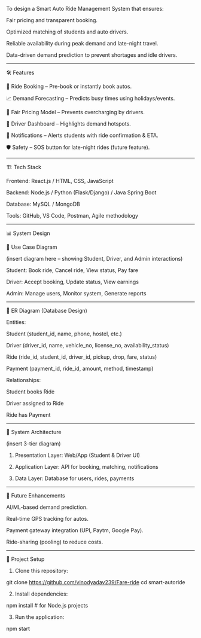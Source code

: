 To design a Smart Auto Ride Management System that ensures:

Fair pricing and transparent booking.

Optimized matching of students and auto drivers.

Reliable availability during peak demand and late-night travel.

Data-driven demand prediction to prevent shortages and idle drivers.



---

🛠 Features

📲 Ride Booking – Pre-book or instantly book autos.

📈 Demand Forecasting – Predicts busy times using holidays/events.

💸 Fair Pricing Model – Prevents overcharging by drivers.

🧭 Driver Dashboard – Highlights demand hotspots.

🔔 Notifications – Alerts students with ride confirmation & ETA.

🛡 Safety – SOS button for late-night rides (future feature).



---

🏗 Tech Stack

Frontend: React.js / HTML, CSS, JavaScript

Backend: Node.js / Python (Flask/Django) / Java Spring Boot

Database: MySQL / MongoDB

Tools: GitHub, VS Code, Postman, Agile methodology



---

📊 System Design

🔹 Use Case Diagram

(insert diagram here – showing Student, Driver, and Admin interactions)

Student: Book ride, Cancel ride, View status, Pay fare

Driver: Accept booking, Update status, View earnings

Admin: Manage users, Monitor system, Generate reports



---

🔹 ER Diagram (Database Design)

Entities:

Student (student_id, name, phone, hostel, etc.)

Driver (driver_id, name, vehicle_no, license_no, availability_status)

Ride (ride_id, student_id, driver_id, pickup, drop, fare, status)

Payment (payment_id, ride_id, amount, method, timestamp)


Relationships:

Student books Ride

Driver assigned to Ride

Ride has Payment



---

🔹 System Architecture

(insert 3-tier diagram)

1. Presentation Layer: Web/App (Student & Driver UI)


2. Application Layer: API for booking, matching, notifications


3. Data Layer: Database for users, rides, payments




---

🚀 Future Enhancements

AI/ML-based demand prediction.

Real-time GPS tracking for autos.

Payment gateway integration (UPI, Paytm, Google Pay).

Ride-sharing (pooling) to reduce costs.



---

📂 Project Setup

1. Clone this repository:

git clone https://github.com/vinodyadav239/Fare-ride
cd smart-autoride


2. Install dependencies:

npm install   # for Node.js projects


3. Run the application:

npm start
